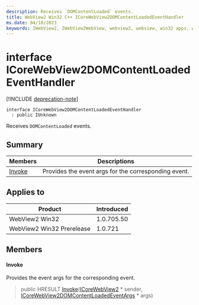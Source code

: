 ```yaml
---
description: Receives `DOMContentLoaded` events.
title: WebView2 Win32 C++ ICoreWebView2DOMContentLoadedEventHandler
ms.date: 04/10/2023
keywords: IWebView2, IWebView2WebView, webview2, webview, win32 apps, win32, edge, ICoreWebView2, ICoreWebView2Controller, browser control, edge html, ICoreWebView2DOMContentLoadedEventHandler
---
```


# interface ICoreWebView2DOMContentLoadedEventHandler

[!INCLUDE [deprecation-note](../includes/deprecation-note.md)]

```
interface ICoreWebView2DOMContentLoadedEventHandler
  : public IUnknown
```

Receives `DOMContentLoaded` events.

## Summary

 Members                        | Descriptions
--------------------------------|---------------------------------------------
[Invoke](#invoke) | Provides the event args for the corresponding event.

## Applies to

Product                         | Introduced
--------------------------------|---------------------------------------------
WebView2 Win32            |    1.0.705.50
WebView2 Win32 Prerelease |    1.0.721

## Members

#### Invoke

Provides the event args for the corresponding event.

> public HRESULT [Invoke](#invoke)([ICoreWebView2](icorewebview2.md) * sender, [ICoreWebView2DOMContentLoadedEventArgs](icorewebview2domcontentloadedeventargs.md) * args)

